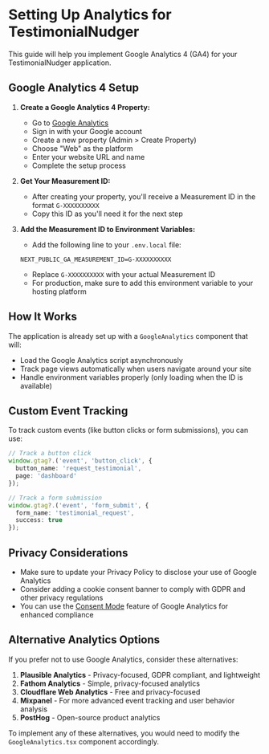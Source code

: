 # Setting Up Analytics for TestimonialNudger

This guide will help you implement Google Analytics 4 (GA4) for your TestimonialNudger application.

## Google Analytics 4 Setup

1. **Create a Google Analytics 4 Property:**
   - Go to [Google Analytics](https://analytics.google.com/)
   - Sign in with your Google account
   - Create a new property (Admin > Create Property)
   - Choose "Web" as the platform
   - Enter your website URL and name
   - Complete the setup process

2. **Get Your Measurement ID:**
   - After creating your property, you'll receive a Measurement ID in the format `G-XXXXXXXXXX`
   - Copy this ID as you'll need it for the next step

3. **Add the Measurement ID to Environment Variables:**
   - Add the following line to your `.env.local` file:
   ```
   NEXT_PUBLIC_GA_MEASUREMENT_ID=G-XXXXXXXXXX
   ```
   - Replace `G-XXXXXXXXXX` with your actual Measurement ID
   - For production, make sure to add this environment variable to your hosting platform

## How It Works

The application is already set up with a `GoogleAnalytics` component that will:

- Load the Google Analytics script asynchronously
- Track page views automatically when users navigate around your site
- Handle environment variables properly (only loading when the ID is available)

## Custom Event Tracking

To track custom events (like button clicks or form submissions), you can use:

```typescript
// Track a button click
window.gtag?.('event', 'button_click', {
  button_name: 'request_testimonial',
  page: 'dashboard'
});

// Track a form submission
window.gtag?.('event', 'form_submit', {
  form_name: 'testimonial_request',
  success: true
});
```

## Privacy Considerations

- Make sure to update your Privacy Policy to disclose your use of Google Analytics
- Consider adding a cookie consent banner to comply with GDPR and other privacy regulations
- You can use the [Consent Mode](https://support.google.com/analytics/answer/9976101) feature of Google Analytics for enhanced compliance

## Alternative Analytics Options

If you prefer not to use Google Analytics, consider these alternatives:

1. **Plausible Analytics** - Privacy-focused, GDPR compliant, and lightweight
2. **Fathom Analytics** - Simple, privacy-focused analytics
3. **Cloudflare Web Analytics** - Free and privacy-focused
4. **Mixpanel** - For more advanced event tracking and user behavior analysis
5. **PostHog** - Open-source product analytics

To implement any of these alternatives, you would need to modify the `GoogleAnalytics.tsx` component accordingly. 